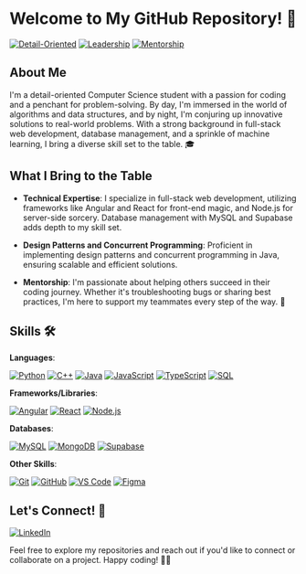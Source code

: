 # Welcome to My GitHub Repository! 🚀

[![Detail-Oriented](https://img.shields.io/badge/Detail--Oriented-Yes-brightgreen)](https://github.com/Linda-Masia)
[![Leadership](https://img.shields.io/badge/Leadership-Intermediate-yellow)](https://github.com/Linda-Masia)
[![Mentorship](https://img.shields.io/badge/Mentorship-Passionate-orange)](https://github.com/Linda-Masia)

## About Me

I'm a detail-oriented Computer Science student with a passion for coding and a penchant for problem-solving. By day, I'm immersed in the world of algorithms and data structures, and by night, I'm conjuring up innovative solutions to real-world problems. With a strong background in full-stack web development, database management, and a sprinkle of machine learning, I bring a diverse skill set to the table. 🎓

## What I Bring to the Table

- **Technical Expertise**: I specialize in full-stack web development, utilizing frameworks like Angular and React for front-end magic, and Node.js for server-side sorcery. Database management with MySQL and Supabase adds depth to my skill set.

- **Design Patterns and Concurrent Programming**: Proficient in implementing design patterns and concurrent programming in Java, ensuring scalable and efficient solutions.

- **Mentorship**: I'm passionate about helping others succeed in their coding journey. Whether it's troubleshooting bugs or sharing best practices, I'm here to support my teammates every step of the way. 🌟

## Skills 🛠️

**Languages**:

[![Python](https://img.icons8.com/color/48/000000/python.png)](https://www.python.org/) [![C++](https://img.icons8.com/color/48/000000/c-plus-plus-logo.png)](https://isocpp.org/) [![Java](https://img.icons8.com/color/48/000000/java-coffee-cup-logo.png)](https://www.java.com/) [![JavaScript](https://img.icons8.com/color/48/000000/javascript.png)](https://developer.mozilla.org/en-US/docs/Web/JavaScript) [![TypeScript](https://img.icons8.com/color/48/000000/typescript.png)](https://www.typescriptlang.org/) [![SQL](https://img.icons8.com/color/48/000000/sql.png)](https://www.w3schools.com/sql/)

**Frameworks/Libraries**:

[![Angular](https://img.icons8.com/color/48/000000/angularjs.png)](https://angular.io/) [![React](https://img.icons8.com/color/48/000000/react-native.png)](https://reactjs.org/) [![Node.js](https://img.icons8.com/color/48/000000/nodejs.png)](https://nodejs.org/)

**Databases**: 

[![MySQL](https://img.icons8.com/color/48/000000/mysql.png)](https://www.mysql.com/) [![MongoDB](https://img.icons8.com/color/48/000000/mongodb.png)](https://www.mongodb.com/) [![Supabase](https://img.shields.io/badge/Supabase-Proficient-green?logo=supabase&logoColor=white)](https://supabase.io/)

**Other Skills**: 

[![Git](https://img.icons8.com/color/48/000000/git.png)](https://git-scm.com/) [![GitHub](https://img.icons8.com/ios-filled/50/000000/github.png)](https://github.com/) [![VS Code](https://img.icons8.com/color/48/000000/visual-studio-code-2019.png)](https://code.visualstudio.com/) [![Figma](https://img.icons8.com/color/48/000000/figma--v1.png)](https://www.figma.com/)

## Let's Connect! 🤝

[![LinkedIn](https://img.icons8.com/color/48/000000/linkedin.png)](https://www.linkedin.com/in/linda-masia)

Feel free to explore my repositories and reach out if you'd like to connect or collaborate on a project. Happy coding! 🚀🌟
